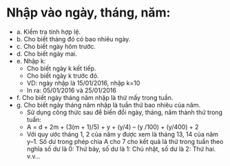 # Nhập vào ngày, tháng, năm:
- a. Kiểm tra tính hợp lệ. 
- b. Cho biết tháng đó có bao nhiêu ngày. 
- c. Cho biết ngày hôm trước.
- d. Cho biết ngày mai. 
- e. Nhập k: 
  - Cho biết ngày k kết tiếp. 
  - Cho biết ngày k trước đó. 
  - VD: ngày nhập là 15/01/2016, nhập k=10 
  - In ra: 05/01/2016 và 25/01/2016 
- f. Cho biết ngày tháng năm nhập là thứ mấy trong tuần. 
- g. Cho biết ngày tháng năm nhập là tuần thứ bao nhiêu của năm. 
  - Sử dụng công thức sau để biến đổi ngày, tháng, năm thành thứ trong tuần: 
  - A = d + 2m + (3(m + 1)/5) + y + (y/4) – (y /100) + (y/400) + 2
  - Với quy ước tháng 1, 2 của năm y được xem là tháng 13, 14 của năm y–1. Số dư trong phép 
  chia A cho 7 cho kết quả là thứ trong tuần theo nghĩa số dư là 0: Thứ bảy, số dư là 1: Chủ
  nhật, số dư là 2: Thứ hai. v.v…
